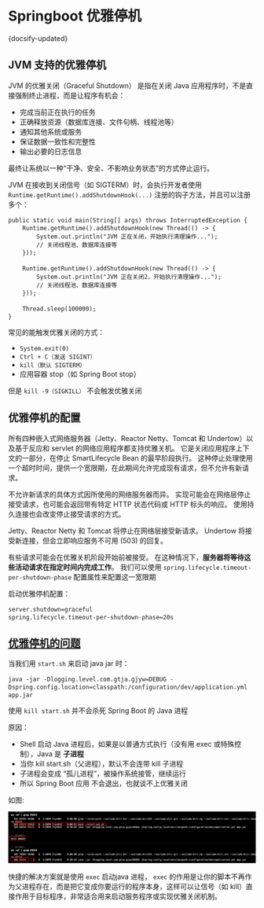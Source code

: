 # Springboot 优雅停机
{docsify-updated}

## JVM 支持的优雅停机
JVM 的优雅关闭（Graceful Shutdown） 是指在关闭 Java 应用程序时，不是直接强制终止进程，而是让程序有机会：
+ 完成当前正在执行的任务
+ 正确释放资源（数据库连接、文件句柄、线程池等）
+ 通知其他系统或服务
+ 保证数据一致性和完整性
+ 输出必要的日志信息

最终让系统以一种“干净、安全、不影响业务状态”的方式停止运行。

JVM 在接收到关闭信号（如 SIGTERM）时，会执行开发者使用 `Runtime.getRuntime().addShutdownHook(...)` 注册的钩子方法，并且可以注册多个：
```
public static void main(String[] args) throws InterruptedException {
    Runtime.getRuntime().addShutdownHook(new Thread(() -> {
        System.out.println("JVM 正在关闭，开始执行清理操作...");
        // 关闭线程池、数据库连接等
    }));

    Runtime.getRuntime().addShutdownHook(new Thread(() -> {
        System.out.println("JVM 正在关闭2，开始执行清理操作...");
        // 关闭线程池、数据库连接等
    }));

    Thread.sleep(100000);
}
```

常见的能触发优雅关闭的方式：
+ `System.exit(0)`
+ `Ctrl + C（发送 SIGINT）`
+ `kill（默认 SIGTERM）`
+ 应用容器 stop（如 Spring Boot stop）

但是 `kill -9（SIGKILL）` 不会触发优雅关闭


## 优雅停机的配置
所有四种嵌入式网络服务器（Jetty、Reactor Netty、Tomcat 和 Undertow）以及基于反应和 servlet 的网络应用程序都支持优雅关机。 它是关闭应用程序上下文的一部分，在停止 SmartLifecycle Bean 的最早阶段执行。 这种停止处理使用一个超时时间，提供一个宽限期，在此期间允许完成现有请求，但不允许有新请求。

不允许新请求的具体方式因所使用的网络服务器而异。 实现可能会在网络层停止接受请求，也可能会返回带有特定 HTTP 状态代码或 HTTP 标头的响应。 使用持久连接也会改变停止接受请求的方式。

Jetty、Reactor Netty 和 Tomcat 将停止在网络层接受新请求。 Undertow 将接受新连接，但会立即响应服务不可用 (503) 的回复。

有些请求可能会在优雅关机阶段开始前被接受。 在这种情况下，**服务器将等待这些活动请求在指定时间内完成工作**。 我们可以使用 `spring.lifecycle.timeout-per-shutdown-phase` 配置属性来配置这一宽限期

启动优雅停机配置：
```
server.shutdown=graceful
spring.lifecycle.timeout-per-shutdown-phase=20s
```

## [优雅停机的问题](/docker/k8s/k8s-pod.md)
当我们用 `start.sh` 来启动 java jar 时：
```
java -jar -Dlogging.level.com.gtja.gjyw=DEBUG -Dspring.config.location=classpath:/configuration/dev/application.yml app.jar
```

使用 `kill start.sh` 并不会杀死 Spring Boot 的 Java 进程

原因：
+ Shell 启动 Java 进程后，如果是以普通方式执行（没有用 exec 或特殊控制），Java 是 **子进程**
+ 当你 kill start.sh（父进程），默认不会连带 kill 子进程
+ 子进程会变成 “孤儿进程”，被操作系统接管，继续运行
+ 所以 Spring Boot 应用 不会退出，也就谈不上优雅关闭

如图:
<center><img src="pics/kill.png" alt=""></center>

快捷的解决方案就是使用 `exec` 启动java 进程， `exec` 的作用是让你的脚本不再作为父进程存在，而是把它变成你要运行的程序本身，这样可以让信号（如 kill）直接作用于目标程序，非常适合用来启动服务程序或实现优雅关闭机制。